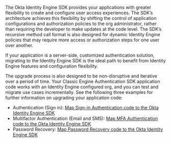The Okta Identity Engine SDK provides your applications with greater flexibility to create and configure user access experiences. The SDK’s architecture achieves this flexibility by shifting the control of application configurations and authorization policies to the org administrator, rather than requiring the developer to make updates at the code level. The SDK’s recursive method call format is also designed for dynamic Identity Engine policies that may require more access or authorization steps for one user over another.

If your application is a server-side, customized authentication solution, migrating to the Identity Engine SDK is the ideal path to benefit from Identity Engine features and configuration flexibility.

The upgrade process is also designed to be non-disruptive and iterative over a period of time. Your Classic Engine Authentication SDK application code works with an Identity Engine configured org, and you can test and migrate use cases incrementally. See the following three examples for further information on upgrading your application code:

- Authentication (Sign in): [Map Sign-in Authentication code to the Okta Identity Engine SDK](/docs/guides/oie-upgrade-api-sdk-to-oie-sdk/nodejs/main/#map-sign-in-authentication-code-to-the-okta-identity-engine-sdk)
- Multifactor Authentication (Email and SMS): [Map MFA Authentication code to the Okta Identity Engine SDK](/docs/guides/oie-upgrade-api-sdk-to-oie-sdk/nodejs/main/#map-mfa-authentication-code-to-the-okta-identity-engine-sdk)
- Password Recovery: [Map Password Recovery code to the Okta Identity Engine SDK](/docs/guides/oie-upgrade-api-sdk-to-oie-sdk/nodejs/main/#map-password-recovery-code-to-the-okta-identity-engine-sdk)
